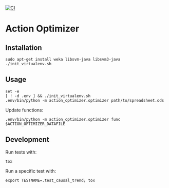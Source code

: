 [![CI](https://github.com/chrisspen/action-optimizer/actions/workflows/ci.yml/badge.svg)](https://github.com/chrisspen/action-optimizer/actions/)

Action Optimizer
================

Installation
------------

    sudo apt-get install weka libsvm-java libsvm3-java
    ./init_virtualenv.sh

Usage
-----

    set -e
    [ ! -d .env ] && ./init_virtualenv.sh
    .env/bin/python -m action_optimizer.optimizer path/to/spreadsheet.ods

Update functions:

    .env/bin/python -m action_optimizer.optimizer func $ACTION_OPTIMIZER_DATAFILE

Development
-----------

Run tests with:

    tox

Run a specific test with:

    export TESTNAME=.test_causal_trend; tox
